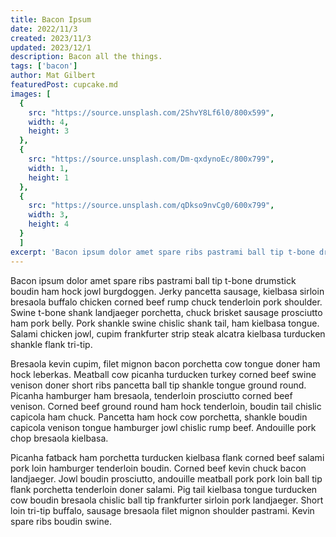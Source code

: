 ```yaml
---
title: Bacon Ipsum
date: 2022/11/3
created: 2023/11/3
updated: 2023/12/1
description: Bacon all the things.
tags: ['bacon']
author: Mat Gilbert
featuredPost: cupcake.md
images: [
  {
    src: "https://source.unsplash.com/2ShvY8Lf6l0/800x599",
    width: 4,
    height: 3
  },
  {
    src: "https://source.unsplash.com/Dm-qxdynoEc/800x799",
    width: 1,
    height: 1
  },
  {
    src: "https://source.unsplash.com/qDkso9nvCg0/600x799",
    width: 3,
    height: 4
  }
  ]
excerpt: 'Bacon ipsum dolor amet spare ribs pastrami ball tip t-bone drumstick boudin ham hock jowl burgdoggen. Jerky pancetta sausage, kielbasa sirloin bresaola buffalo chicken corned beef rump chuck tenderloin pork shoulder.'
---
```


Bacon ipsum dolor amet spare ribs pastrami ball tip t-bone drumstick boudin ham hock jowl burgdoggen. Jerky pancetta sausage, kielbasa sirloin bresaola buffalo chicken corned beef rump chuck tenderloin pork shoulder. Swine t-bone shank landjaeger porchetta, chuck brisket sausage prosciutto ham pork belly. Pork shankle swine chislic shank tail, ham kielbasa tongue. Salami chicken jowl, cupim frankfurter strip steak alcatra kielbasa turducken shankle flank tri-tip.

Bresaola kevin cupim, filet mignon bacon porchetta cow tongue doner ham hock leberkas. Meatball cow picanha turducken turkey corned beef swine venison doner short ribs pancetta ball tip shankle tongue ground round. Picanha hamburger ham bresaola, tenderloin prosciutto corned beef venison. Corned beef ground round ham hock tenderloin, boudin tail chislic capicola ham chuck. Pancetta ham hock cow porchetta, shankle boudin capicola venison tongue hamburger jowl chislic rump beef. Andouille pork chop bresaola kielbasa.

Picanha fatback ham porchetta turducken kielbasa flank corned beef salami pork loin hamburger tenderloin boudin. Corned beef kevin chuck bacon landjaeger. Jowl boudin prosciutto, andouille meatball pork pork loin ball tip flank porchetta tenderloin doner salami. Pig tail kielbasa tongue turducken cow boudin bresaola chislic ball tip frankfurter sirloin pork landjaeger. Short loin tri-tip buffalo, sausage bresaola filet mignon shoulder pastrami. Kevin spare ribs boudin swine.